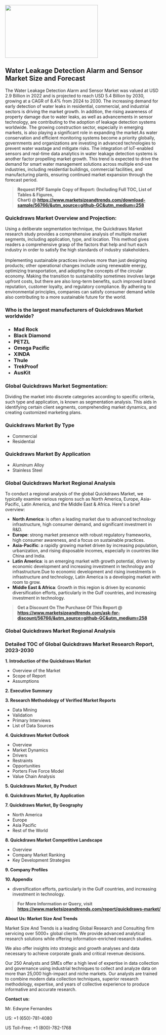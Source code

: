 <p><img class="alignnone size-medium wp-image-20088" src="https://ffe5etoiles.com/wp-content/uploads/2024/12/MST1-300x171.png" alt="" width="300" height="171" /></p><h2>Water Leakage Detection Alarm and Sensor Market Size and Forecast</h2><p>The Water Leakage Detection Alarm and Sensor Market was valued at USD 2.9 Billion in 2022 and is projected to reach USD 5.4 Billion by 2030, growing at a CAGR of 8.4% from 2024 to 2030. The increasing demand for early detection of water leaks in residential, commercial, and industrial sectors is driving the market growth. In addition, the rising awareness of property damage due to water leaks, as well as advancements in sensor technology, are contributing to the adoption of leakage detection systems worldwide. The growing construction sector, especially in emerging markets, is also playing a significant role in expanding the market.As water conservation and efficient monitoring systems become a priority globally, governments and organizations are investing in advanced technologies to prevent water wastage and mitigate risks. The integration of IoT-enabled sensors and real-time data analytics in water leakage detection systems is another factor propelling market growth. This trend is expected to drive the demand for smart water management solutions across multiple end-use industries, including residential buildings, commercial facilities, and manufacturing plants, ensuring continued market expansion through the forecast period.</p></p><blockquote id="" class=""><strong>Request PDF Sample Copy of Report: (Including Full TOC, List of Tables &amp; Figures, Chart)&nbsp;@&nbsp;<strong><a href="https://www.marketsizeandtrends.com/download-sample/56766/&utm_source=github-GC&utm_medium=258" target="_blank">https://www.marketsizeandtrends.com/download-sample/56766/&utm_source=github-GC&utm_medium=258</a></strong></strong></blockquote><h3 id="" class="">Quickdraws Market&nbsp;Overview and Projection:</h3><p id="" class="">Using a deliberate segmentation technique, the Quickdraws Market research study provides a comprehensive analysis of multiple market segments, including application, type, and location. This method gives readers a comprehensive grasp of the factors that help and hurt each industry in order to satisfy the high standards of industry stakeholders. <br /> <br />Implementing sustainable practices involves more than just designing products; other operational changes include using renewable energy, optimizing transportation, and adopting the concepts of the circular economy. Making the transition to sustainability sometimes involves large upfront costs, but there are also long-term benefits, such improved brand reputation, customer loyalty, and regulatory compliance. By adhering to environmental principles, companies can satisfy consumer demand while also contributing to a more sustainable future for the world.</p><h3 id="" class="">Who is the largest manufacturers of&nbsp;Quickdraws Market worldwide?</h3><h3 class=""><p><ul><li>Mad Rock </li><li> Black Diamond </li><li> PETZL </li><li> Omega Pacific </li><li> XINDA </li><li> Thule </li><li> TrekProof </li><li> AusKit</li></ul></p></h3><h3 id="" class="">Global&nbsp;Quickdraws Market Segmentation:</h3><p id="" class="">Dividing the market into discrete categories according to specific criteria, such type and application, is known as segmentation analysis. This aids in identifying certain client segments, comprehending market dynamics, and creating customized marketing plans.</p><h3 id="" class="">Quickdraws Market&nbsp;By Type</h3><p><p><ul><li>Commercial</li><li> Residential</p></li></ul></p></p><h3 id="" class="">Quickdraws Market&nbsp;By Application</h3><p class=""><p><ul><li>Aluminum Alloy</li><li> Stainless Steel</li></ul></p></p><h3 id="" class="">Global Quickdraws Market Regional Analysis</h3><p id="" class="">To conduct a regional analysis of the global Quickdraws Market, we typically examine various regions such as North America, Europe, Asia-Pacific, Latin America, and the Middle East &amp; Africa. Here's a brief overview:</p><ul><li><strong>North America</strong>: is often a leading market due to advanced technology infrastructure, high consumer demand, and significant investment in R&amp;D.</li><li><strong>Europe</strong>: strong market presence with robust regulatory frameworks, high consumer awareness, and a focus on sustainable practices.</li><li><strong>Asia-Pacific</strong>: a rapidly growing market driven by increasing population, urbanization, and rising disposable incomes, especially in countries like China and India.</li><li><strong>Latin America</strong>: is an emerging market with growth potential, driven by economic development and increasing investment in technology and infrastructure.Due to economic development and rising investments in infrastructure and technology, Latin America is a developing market with room to grow.</li><li><strong>Middle East &amp; Africa</strong>: Growth in this region is driven by economic diversification efforts, particularly in the Gulf countries, and increasing investment in technology.</li></ul><blockquote id="" class=""><strong>Get a Discount On The Purchase Of This Report @ <strong><a href="https://www.marketsizeandtrends.com/ask-for-discount/56766/&utm_source=github-GC&utm_medium=258" target="_blank">https://www.marketsizeandtrends.com/ask-for-discount/56766/&utm_source=github-GC&utm_medium=258</a></strong></strong></blockquote><h3 id="" class="">Global Quickdraws Market Regional Analysis</h3><h3 id="" class="">Detailed TOC of Global Quickdraws Market Research Report, 2023-2030</h3><p id="" class=""><strong>1. Introduction of the Quickdraws Market</strong></p><ul><li>Overview of the Market</li><li>Scope of Report</li><li>Assumptions</li></ul><p id="" class=""><strong>2. Executive Summary</strong></p><p id="" class=""><strong>3. Research Methodology of Verified Market Reports</strong></p><ul><li>Data Mining</li><li>Validation</li><li>Primary Interviews</li><li>List of Data Sources</li></ul><p id="" class=""><strong>4. Quickdraws Market Outlook</strong></p><ul><li>Overview</li><li>Market Dynamics</li><li>Drivers</li><li>Restraints</li><li>Opportunities</li><li>Porters Five Force Model</li><li>Value Chain Analysis</li></ul><p id="" class=""><strong>5. Quickdraws Market, By Product</strong></p><p id="" class=""><strong>6. Quickdraws Market, By Application</strong></p><p id="" class=""><strong>7. Quickdraws Market, By Geography</strong></p><ul><li>North America</li><li>Europe</li><li>Asia Pacific</li><li>Rest of the World</li></ul><p id="" class=""><strong>8. Quickdraws Market Competitive Landscape</strong></p><ul><li>Overview</li><li>Company Market Ranking</li><li>Key Development Strategies</li></ul><p id="" class=""><strong>9. Company Profiles</strong></p><p id="" class=""><strong>10. Appendix</strong></p><ul><li>diversification efforts, particularly in the Gulf countries, and increasing investment in technology.</li></ul><blockquote id="" class=""><strong>For More Information or Query, visit <strong><strong><a href="https://www.marketsizeandtrends.com/report/quickdraws-market/" target="_blank">https://www.marketsizeandtrends.com/report/quickdraws-market/</a></strong></strong></strong></blockquote><p id="" class=""><strong>About Us: Market Size And Trends</strong></p><p id="" class="">Market Size And Trends is a leading Global Research and Consulting firm servicing over 5000+ global clients. We provide advanced analytical research solutions while offering information-enriched research studies.</p><p id="" class="">We also offer insights into strategic and growth analyses and data necessary to achieve corporate goals and critical revenue decisions.</p><p id="" class="">Our 250 Analysts and SMEs offer a high level of expertise in data collection and governance using industrial techniques to collect and analyze data on more than 25,000 high-impact and niche markets. Our analysts are trained to combine modern data collection techniques, superior research methodology, expertise, and years of collective experience to produce informative and accurate research.</p><p id="" class=""><strong>Contact us:</strong></p><p id="" class="">Mr. Edwyne Fernandes</p><p id="" class="">US: +1 (650)-781-4080</p><p id="" class="">US Toll-Free: +1 (800)-782-1768</p>
